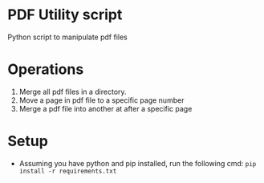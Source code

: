 # PDF Utility script

Python script to manipulate pdf files

# Operations

1. Merge all pdf files in a directory.
2. Move a page in pdf file to a specific page number
3. Merge a pdf file into another at after a specific page

# Setup

- Assuming you have python and pip installed, run the following cmd: `pip install -r requirements.txt`

